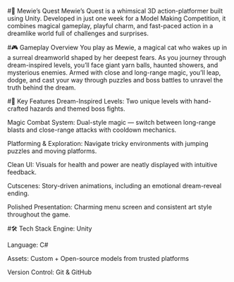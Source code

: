 #🐾 Mewie’s Quest
Mewie’s Quest is a whimsical 3D action-platformer built using Unity. Developed in just one week for a Model Making Competition, it combines magical gameplay, playful charm, and fast-paced action in a dreamlike world full of challenges and surprises.

#🎮 Gameplay Overview
You play as Mewie, a magical cat who wakes up in a surreal dreamworld shaped by her deepest fears. As you journey through dream-inspired levels, you’ll face giant yarn balls, haunted showers, and mysterious enemies. Armed with close and long-range magic, you’ll leap, dodge, and cast your way through puzzles and boss battles to unravel the truth behind the dream.

#🧠 Key Features
Dream-Inspired Levels: Two unique levels with hand-crafted hazards and themed boss fights.

Magic Combat System: Dual-style magic — switch between long-range blasts and close-range attacks with cooldown mechanics.

Platforming & Exploration: Navigate tricky environments with jumping puzzles and moving platforms.

Clean UI: Visuals for health and power are neatly displayed with intuitive feedback.

Cutscenes: Story-driven animations, including an emotional dream-reveal ending.

Polished Presentation: Charming menu screen and consistent art style throughout the game.

#🛠️ Tech Stack
Engine: Unity

Language: C#

Assets: Custom + Open-source models from trusted platforms

Version Control: Git & GitHub
